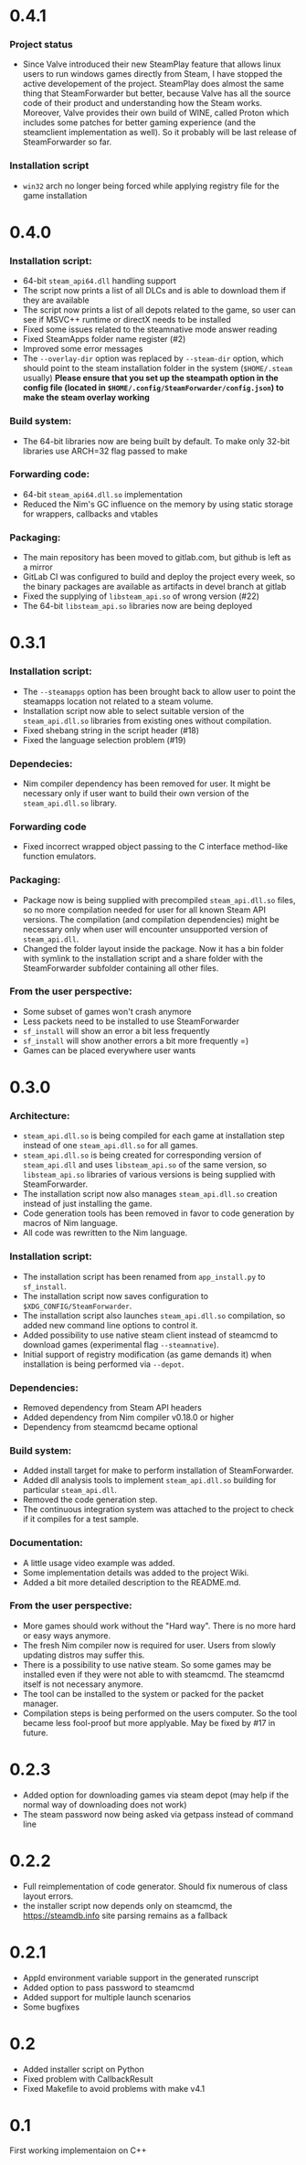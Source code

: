 # 0.4.1

### Project status
- Since Valve introduced their new SteamPlay feature that allows linux users to
  run windows games directly from Steam, I have stopped the active developement of
  the project. SteamPlay does almost the same thing that SteamForwarder but better,
  because Valve has all the source code of their product and understanding how the
  Steam works. Moreover, Valve provides their own build of WINE, called Proton
  which includes some patches for better gaming experience (and the steamclient
  implementation as well). So it probably will be last release of SteamForwarder
  so far.

### Installation script
- `win32` arch no longer being forced while applying registry file for the game
  installation

# 0.4.0

### Installation script:
- 64-bit `steam_api64.dll` handling support
- The script now prints a list of all DLCs and is able to download them if
  they are available
- The script now prints a list of all depots related to the game, so
  user can see if MSVC++ runtime or directX needs to be installed
- Fixed some issues related to the steamnative mode answer reading
- Fixed SteamApps folder name register (#2)
- Improved some error messages
- The `--overlay-dir` option was replaced by `--steam-dir` option, which should
  point to the steam installation folder in the system (`$HOME/.steam` usually)
  **Please ensure that you set up the steampath option in the config file
  (located in `$HOME/.config/SteamForwarder/config.json`) to make the steam
  overlay working**

### Build system:
- The 64-bit libraries now are being built by default. To make only 32-bit
  libraries use ARCH=32 flag passed to make

### Forwarding code:
- 64-bit `steam_api64.dll.so` implementation
- Reduced the Nim's GC influence on the memory by using static storage
  for wrappers, callbacks and vtables

### Packaging:
- The main repository has been moved to gitlab.com, but github is left as
  a mirror
- GitLab CI was configured to build and deploy the project every week,
  so the binary packages are available as artifacts in devel branch at gitlab
- Fixed the supplying of `libsteam_api.so` of wrong version (#22)
- The 64-bit `libsteam_api.so` libraries now are being deployed

# 0.3.1

### Installation script:
- The `--steamapps` option has been brought back to allow user to point
  the steamapps location not related to a steam volume.
- Installation script now able to select suitable version of the
  `steam_api.dll.so` libraries from existing ones without compilation.
- Fixed shebang string in the script header (#18)
- Fixed the language selection problem (#19)

### Dependecies:
- Nim compiler dependency has been removed for user. It might be necessary only
  if user want to build their own version of the `steam_api.dll.so` library.

### Forwarding code
- Fixed incorrect wrapped object passing to the C interface method-like
  function emulators.

### Packaging:
- Package now is being supplied with precompiled `steam_api.dll.so` files,
  so no more compilation needed for user for all known Steam API versions.
  The compilation (and compilation dependencies) might be necessary only when
  user will encounter unsupported version of `steam_api.dll`.
- Changed the folder layout inside the package. Now it has a bin folder with
  symlink to the installation script and a share folder with the SteamForwarder
  subfolder containing all other files.

### From the user perspective:
- Some subset of games won't crash anymore
- Less packets need to be installed to use SteamForwarder
- `sf_install` will show an error a bit less frequently
- `sf_install` will show another errors a bit more frequently =)
- Games can be placed everywhere user wants

# 0.3.0

### Architecture:
- `steam_api.dll.so` is being compiled for each game at installation step
  instead of one `steam_api.dll.so` for all games.
- `steam_api.dll.so` is being created for corresponding version of `steam_api.dll`
  and uses `libsteam_api.so` of the same version, so `libsteam_api.so` libraries of
  various versions is being supplied with SteamForwarder.
- The installation script now also manages `steam_api.dll.so` creation instead of
  just installing the game.
- Code generation tools has been removed in favor to code generation by macros
  of Nim language.
- All code was rewritten to the Nim language.

### Installation script:
- The installation script has been renamed from `app_install.py` to `sf_install`.
- The installation script now saves configuration to `$XDG_CONFIG/SteamForwarder`.
- The installation script also launches `steam_api.dll.so` compilation, so added
  new command line options to control it.
- Added possibility to use native steam client instead of steamcmd to download
  games (experimental flag `--steamnative`).
- Initial support of registry modification (as game demands it) when
  installation is being performed via `--depot`.

### Dependencies:
- Removed dependency from Steam API headers
- Added dependency from Nim compiler v0.18.0 or higher
- Dependency from steamcmd became optional

### Build system:
- Added install target for make to perform installation of SteamForwarder.
- Added dll analysis tools to implement `steam_api.dll.so` building for
  particular `steam_api.dll`.
- Removed the code generation step.
- The continuous integration system was attached to the project to check if it
  compiles for a test sample.

### Documentation:
- A little usage video example was added.
- Some implementation details was added to the project Wiki.
- Added a bit more detailed description to the README.md.

### From the user perspective:
- More games should work without the "Hard way". There is no more hard or easy
  ways anymore.
- The fresh Nim compiler now is required for user. Users from slowly updating
  distros may suffer this.
- There is a possibility to use native steam. So some games may be installed
  even if they were not able to with steamcmd. The steamcmd itself is not
  necessary anymore.
- The tool can be installed to the system or packed for the packet manager.
- Compilation steps is being performed on the users computer. So the tool
  became less fool-proof but more applyable. May be fixed by #17 in future.

# 0.2.3

- Added option for downloading games via steam depot (may help if the normal
  way of downloading does not work)
- The steam password now being asked via getpass instead of command line

# 0.2.2

- Full reimplementation of code generator. Should fix numerous of class
  layout errors.
- the installer script now depends only on steamcmd, the https://steamdb.info
  site parsing remains as a fallback

# 0.2.1

- AppId environment variable support in the generated runscript
- Added option to pass password to steamcmd
- Added support for multiple launch scenarios
- Some bugfixes

# 0.2

- Added installer script on Python
- Fixed problem with CallbackResult
- Fixed Makefile to avoid problems with make v4.1

# 0.1

First working implementaion on C++
